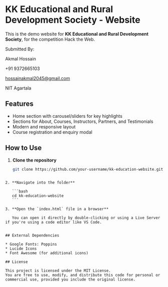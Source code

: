 # KK Educational and Rural Development Society - Website

This is the demo website for **KK Educational and Rural Development Society**, for the competition Hack the Web.

Submitted By:

Akmal Hossain

+91 9372665103

hossainakmal2045@gmail.com

NIT Agartala

## Features

- Home section with carousel/sliders for key highlights  
- Sections for About, Courses, Instructors, Partners, and Testimonials  
- Modern and responsive layout  
- Course registration and enquiry modal  

## How to Use

1. **Clone the repository**

   ```bash
   git clone https://github.com/your-username/kk-education-website.git
````

2. **Navigate into the folder**

   ```bash
   cd kk-education-website
   ```

3. **Open the `index.html` file in a browser**

   You can open it directly by double-clicking or using a Live Server if you're using a code editor like VS Code.


## External Dependencies

* Google Fonts: Poppins
* Lucide Icons
* Font Awesome (for additional icons)

## License

This project is licensed under the MIT License.
You are free to use, modify, and distribute this code for personal or commercial use, provided you include the original license.
